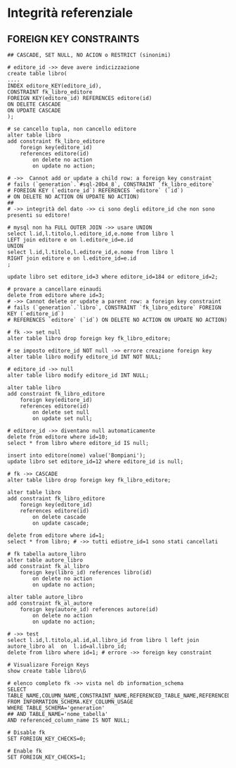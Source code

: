 # Integrità referenziale
## FOREIGN KEY CONSTRAINTS
    ## CASCADE, SET NULL, NO ACION o RESTRICT (sinonimi)

    # editore_id ->> deve avere indicizzazione 
    create table libro(
    ....
    INDEX editore_KEY(editore_id),
    CONSTRAINT fk_libro_editore
    FOREIGN KEY(editore_id) REFERENCES editore(id)
    ON DELETE CASCADE
    ON UPDATE CASCADE
    );

    # se cancello tupla, non cancello editore
    alter table libro 
    add constraint fk_libro_editore
        foreign key(editore_id)
        references editore(id)
            on delete no action
            on update no action;

    # ->>  Cannot add or update a child row: a foreign key constraint 
    # fails (`generation`.`#sql-20b4_8`, CONSTRAINT `fk_libro_editore` 
    # FOREIGN KEY (`editore_id`) REFERENCES `editore` (`id`) 
    # ON DELETE NO ACTION ON UPDATE NO ACTION)
    ##
    # ->> integrità del dato ->> ci sono degli editore_id che non sono presenti su editore!

    # mysql non ha FULL OUTER JOIN ->> usare UNION
    select l.id,l.titolo,l.editore_id,e.nome from libro l 
    LEFT join editore e on l.editore_id=e.id
    UNION 
    select l.id,l.titolo,l.editore_id,e.nome from libro l 
    RIGHT join editore e on l.editore_id=e.id
    ;

    update libro set editore_id=3 where editore_id=184 or editore_id=2;

    # provare a cancellare einaudi
    delete from editore where id=3;
    # ->> Cannot delete or update a parent row: a foreign key constraint 
    # fails (`generation`.`libro`, CONSTRAINT `fk_libro_editore` FOREIGN KEY (`editore_id`) 
    # REFERENCES `editore` (`id`) ON DELETE NO ACTION ON UPDATE NO ACTION)

    # fk ->> set null
    alter table libro drop foreign key fk_libro_editore;

    # se imposto editore_id NOT null ->> errore creazione foreign key
    alter table libro modify editore_id INT NOT NULL;

    # editore_id ->> null
    alter table libro modify editore_id INT NULL;

    alter table libro 
    add constraint fk_libro_editore
        foreign key(editore_id)
        references editore(id)
            on delete set null
            on update set null;

    # editore_id ->> diventano null automaticamente
    delete from editore where id=10;
    select * from libro where editore_id IS null;

    insert into editore(nome) value('Bompiani');
    update libro set editore_id=12 where editore_id is null;

    # fk ->> CASCADE
    alter table libro drop foreign key fk_libro_editore;

    alter table libro 
    add constraint fk_libro_editore
        foreign key(editore_id)
        references editore(id)
            on delete cascade
            on update cascade;

    delete from editore where id=1;
    select * from libro; # ->> tutti ediotre_id=1 sono stati cancellati

    # fk tabella autore_libro
    alter table autore_libro
    add constraint fk_al_libro
        foreign key(libro_id) references libro(id)
            on delete no action
            on update no action;

    alter table autore_libro 
    add constraint fk_al_autore
        foreign key(autore_id) references autore(id)
            on delete no action
            on update no action;

    # ->> test
    select l.id,l.titolo,al.id,al.libro_id from libro l left join autore_libro al  on  l.id=al.libro_id; 
    delete from libro where id=1; # errore ->> foreign key constraint

    # Visualizare Foreign Keys
    show create table libro\G

    # elenco completo fk ->> vista nel db information_schema
    SELECT TABLE_NAME,COLUMN_NAME,CONSTRAINT_NAME,REFERENCED_TABLE_NAME,REFERENCED_COLUMN_NAME
    FROM INFORMATION_SCHEMA.KEY_COLUMN_USAGE 
    WHERE TABLE_SCHEMA='generation'
    ## AND TABLE_NAME='nome_tabella'
    AND referenced_column_name IS NOT NULL;

    # Disable fk
    SET FOREIGN_KEY_CHECKS=0;

    # Enable fk 
    SET FOREIGN_KEY_CHECKS=1;